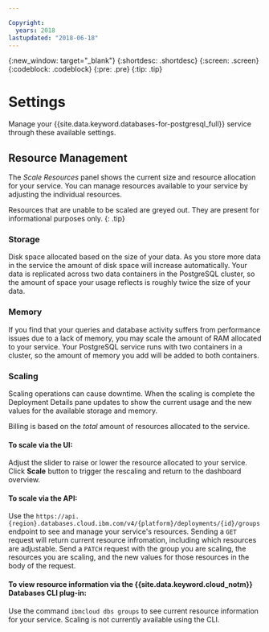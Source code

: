 ```yaml
---

Copyright:
  years: 2018
lastupdated: "2018-06-18"
---
```


{:new_window: target="_blank"}
{:shortdesc: .shortdesc}
{:screen: .screen}
{:codeblock: .codeblock}
{:pre: .pre}
{:tip: .tip}

# Settings

Manage your {{site.data.keyword.databases-for-postgresql_full}} service through these available settings.

## Resource Management

The _Scale Resources_ panel shows the current size and resource allocation for your service. You can manage resources available to your service by adjusting the individual resources. 

Resources that are unable to be scaled are greyed out. They are present for informational purposes only.
{: .tip} 

### Storage

Disk space allocated based on the size of your data. As you store more data in the service the amount of disk space will increase automatically. Your data is replicated across two data containers in the PostgreSQL cluster, so the amount of space your usage reflects is roughly twice the size of your data. 

### Memory

If you find that your queries and database activity suffers from performance issues due to a lack of memory, you may scale the amount of RAM allocated to your service. Your PostgreSQL service runs with two containers in a cluster, so the amount of memory you add will be added to both containers. 

### Scaling

Scaling operations can cause downtime. When the scaling is complete the Deployment Details pane updates to show the current usage and the new values for the available storage and memory. 

Billing is based on the _total_ amount of resources allocated to the service. 

#### To scale via the UI:
Adjust the slider to raise or lower the resource allocated to your service. Click **Scale** button to trigger the rescaling and return to the dashboard overview.

#### To scale via the API:
Use the `https://api.{region}.databases.cloud.ibm.com/v4/{platform}/deployments/{id}/groups` endpoint to see and manage your service's resources. Sending a `GET` request will return current resource infromation, including which resources are adjustable. Send a `PATCH` request with the group you are scaling, the resources you are scaling, and the new values for those resources in the body of the request.

#### To view resource information via the {{site.data.keyword.cloud_notm}} Databases CLI plug-in:
Use the command `ibmcloud dbs groups` to see current resource information for your service. Scaling is not currently available using the CLI.